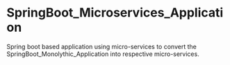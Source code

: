 # SpringBoot_Microservices_Application
Spring boot based application using micro-services to convert the SpringBoot_Monolythic_Application into respective micro-services.
